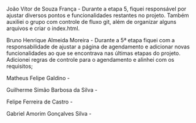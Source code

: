João Vítor de Souza França - Durante a etapa 5, fiquei responsável por ajustar diversos pontos e funcionalidades restantes no projeto. Também auxiliei o grupo com controle de fluxo git, além de organizar alguns arquivos e criar o index.html.

Bruno Henrique Almeida Moreira - Durante a 5ª etapa fiquei com a responsabilidade de ajustar a página de agendamento e adicionar novas funcionalidades ao que se encontrava nas últimas etapas do projeto. Adicionei regras de controle para o agendamento e alinhei com os requisitos;

Matheus Felipe Galdino - 

Guilherme Simão Barbosa da Silva - 

Felipe Ferreira de Castro - 

Gabriel Amorim Gonçalves Silva - 
